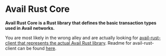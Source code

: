 # Avail Rust Core

**Avail Rust Core is a Rust library that defines the basic transaction types
used in Avail networks.**

You are most likely in the wrong alley and are actually looking for
[avail-rust-client that represents the actual Avail Rust library](https://crates.io/crates/avail-rust-client).
Readme for avail-rust-client can be found
[here](https://github.com/availproject/avail-rust/blob/main/client/README.md).
